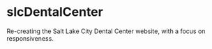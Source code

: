 # slcDentalCenter
Re-creating the Salt Lake City Dental Center website, with a focus on responsiveness.
